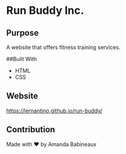 # Run Buddy Inc.

## Purpose
A website that offers fitness training services.

##Built With
* HTML
* CSS

## Website
https://lernantino.github.io/run-buddy/

## Contribution
Made with ❤️ by Amanda Babineaux
